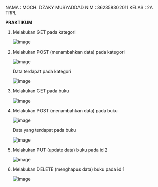NAMA    : MOCH. DZAKY MUSYADDAD
NIM     : 362358302011
KELAS   : 2A TRPL

**PRAKTIKUM**
1. Melakukan GET pada kategori
   
   ![image](https://github.com/user-attachments/assets/0262f366-4baf-4ae6-a860-8a6d71b42d70)

2. Melakukan POST (menambahkan data) pada kategori
   
   ![image](https://github.com/user-attachments/assets/fab32e50-9041-45d4-9389-d32945f707c2)

   Data terdapat pada kategori
   
   ![image](https://github.com/user-attachments/assets/9b07581a-bb5a-48a6-a3ee-f0891b7a443a)

3. Melakukan GET pada buku

   ![image](https://github.com/user-attachments/assets/f62f94dd-861c-49e6-b2bd-949709ac371b)

4. Melakukan POST (menambahkan data) pada buku

   ![image](https://github.com/user-attachments/assets/72aa355f-d589-4417-b95d-cae79b50bd4f)

   Data yang terdapat pada buku

   ![image](https://github.com/user-attachments/assets/0d66797e-f95b-4ec5-9e86-e7498ccd0667)


6. Melakukan PUT (update data) buku pada id 2

   ![image](https://github.com/user-attachments/assets/2ecef354-587b-4fc1-a7a8-637f71bc7674)


7. Melakukan DELETE (menghapus data) buku pada id 1

   ![image](https://github.com/user-attachments/assets/ab6095f7-5d92-425c-a786-1a340b21f9da)



   



